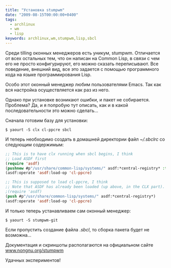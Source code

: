 ```yaml
---
title: "Установка stumpwm"
date: "2009-08-15T00:00:00+0400"
tags:
  - archlinux
  - wm
  - lisp
keywords: archlinux,wm,stumpwm,lisp,sbcl
---
```

Среди tilling оконных менеджеров есть уникум, stumpwm. Отличается от всех остальных тем, что он написан на Common Lisp, в связи с чем его не просто конфигурируют, его можно сказать переписывают. Все поведение, внешний вид, все это задается с помощью программного кода на языке программирования Lisp.

Особо этот оконный менеджер любим пользователями Emacs. Так как вся настройка осуществляется как раз из него.

Однако при установке возникают ошибки, и пакет не собирается. Проблема? Да, и я попробую тут описать, как и в какой последовательности это можно сделать...

Сначала готовим базу для установки:

```shell
$ yaourt -S clx cl-ppcre sbcl
```

И теперь необходимо создать в домашней директории файл <em>~/.sbclrc</em> со следующим содержимым:

```lisp
;; This is to have clx running when sbcl begins, I think
;; Load ASDF first
(require 'asdf)
(pushnew #p"/usr/share/common-lisp/systems/" asdf:*central-registry* :test #'equal)
(asdf:operate 'asdf:load-op 'cl-ppcre)

;; This is supposed to load cl-ppcre, I think
;; Note that ASDF has already been loaded (up above, in the CLX part).  If that is not so, uncomment the following line
;(require 'asdf)
(push #p"/usr/share/common-lisp/systems/" asdf:*central-registry*)
(asdf:operate 'asdf:load-op 'cl-ppcre)
```

И только теперь устанавливаем сам оконный менеджер:

```shell
$ yaourt -S stumpwm-git
```

Если пропустить создание файла <em>.sbcl</em>, то сборка пакета будет не возможна...

Документация и скриншоты располагаются на официальном сайте <a href="http://www.nongnu.org/stumpwm/index.html" rel="nofollow">www.nongnu.org/stumpwm</a>

Удачных экспериментов!
